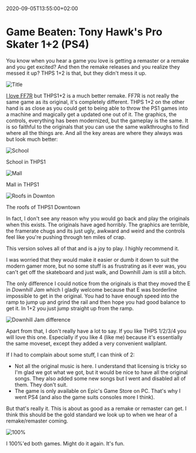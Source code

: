 2020-09-05T13:55:00+02:00
# Game Beaten: Tony Hawk's Pro Skater 1+2 (PS4)

You know when you hear a game you love is getting a remaster or a remake and you get excited? And then the remake releases and you realize they messed it up? THPS 1+2 is that, but they didn't mess it up.

![Title](https://lambdan.se/img/2020-09-05_13-46-17.885.jpg)

[I love FF7R](https://lambdan.se/blog/2020/06/19/game-beaten-final-fantasy-7-remake/) but THPS1+2 is a much better remake. FF7R is not really the same game as its original, it's completely different. THPS 1+2 on the other hand is as close as you could get to being able to throw the PS1 games into a machine and magically get a updated one out of it. The graphics, the controls, everything has been modernized, but the gameplay is the same. It is so faithful to the originals that you can use the same walkthroughs to find where all the things are. And all the key areas are where they always was but look much better:

![School](https://lambdan.se/img/2020-09-05_13-48-07.855.jpg)
<figcaption>School in THPS1</figcaption>

![Mall](https://lambdan.se/img/2020-09-05_13-48-23.397.jpg)
<figcaption>Mall in THPS1</figcaption>

![Roofs in Downton](https://lambdan.se/img/2020-09-05_13-48-47.687.jpg)
<figcaption>The roofs of THPS1 Downtown</figcaption>

In fact, I don't see any reason why you would go back and play the originals when this exists. The originals have aged horribly. The graphics are terrible, the framerate chugs and its just ugly, awkward and weird and the controls feel like you're pushing through ten miles of crap. 

This version solves all of that and is a joy to play. I highly recommend it. 

I was worried that they would make it easier or dumb it down to suit the modern gamer more, but no some stuff is as frustrating as it ever was, you can't get off the skateboard and just walk, and Downhill Jam is still a bitch. 

The only difference I could notice from the originals is that they moved the E in _Downhill Jam_ which I gladly welcome because that E was borderline impossible to get in the original. You had to have enough speed into the ramp to jump up and grind the rail and then hope you had good balance to get it. In 1+2 you just jump straight up from the ramp.

![Downhill Jam difference](https://lambdan.se/img/2020-09-05_13-45-09.384.jpg)

Apart from that, I don't really have a lot to say. If you like THPS 1/2/3/4 you will love this one. Especially if you like 4 (like me) because it's essentially the same moveset, except they added a very convenient wallplant.

If I had to complain about some stuff, I can think of 2:

- Not all the original music is here. I understand that licensing is tricky so I'm glad we got what we got, but it would be nice to have all the original songs. They also added some new songs but I went and disabled all of them. They don't suit.
- The game is only available on Epic's Game Store on PC. That's why I went PS4 (and also the game suits consoles more I think).

But that's really it. This is about as good as a remake or remaster can get. I think this should be the gold standard we look up to when we hear of a remake/remaster coming. 

![100%](https://lambdan.se/img/2020-09-05_13-50-25.088.jpg)

I 100%'ed both games. Might do it again. It's fun.